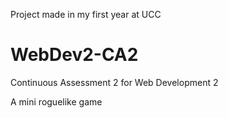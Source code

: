 Project made in my first year at UCC

# WebDev2-CA2
Continuous Assessment 2 for Web Development 2

A mini roguelike game
